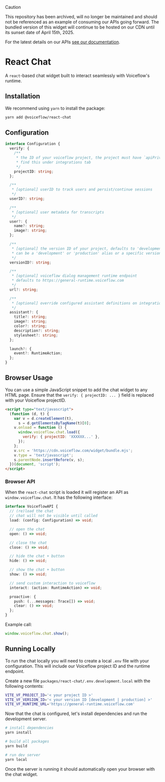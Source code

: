> [!CAUTION]
> This repository has been archived, will no longer be maintained and should not be referenced as an example of consuming our APIs going forward.
> The bundled version of this widget will continue to be hosted on our CDN until its sunset date of April 15th, 2025.
>
> For the latest details on our APIs [see our documentation](https://docs.voiceflow.com/reference/stateinteract-1).


# React Chat

A `react`-based chat widget built to interact seamlessly with Voiceflow's runtime.

## Installation

We recommend using `yarn` to install the package:

```sh
yarn add @voiceflow/react-chat
```

## Configuration

```ts
interface Configuration {
  verify: {
    /**
     * the ID of your voiceflow project, the project must have `apiPrivacy: public`
     * find this under integrations tab
     */
    projectID: string;
  };

  /**
   * [optional] userID to track users and persist/continue sessions
   */
  userID?: string;

  /**
   * [optional] user metadata for transcripts
   */
  user?: {
    name?: string;
    image?: string;
  };

  /**
   * [optional] the version ID of your project, defaults to 'development'
   * can be a 'development' or 'production' alias or a specific versionID
   */
  versionID?: string;

  /**
   * [optional] voiceflow dialog management runtime endpoint
   * defaults to https://general-runtime.voiceflow.com
   */
  url?: string;

  /**
   * [optional] override configured assistant definitions on integrations tab
   */
  assistant?: {
    title?: string;
    image?: string;
    color?: string;
    description?: string;
    stylesheet?: string;
  };

  launch?: {
    event?: RuntimeAction;
  };
}
```

## Browser Usage

You can use a simple JavaScript snippet to add the chat widget to any HTML page.
Ensure that the `verify: { projectID: ... }` field is replaced with your Voiceflow projectID.

```html
<script type="text/javascript">
  (function (d, t) {
    var v = d.createElement(t),
      s = d.getElementsByTagName(t)[0];
    v.onload = function () {
      window.voiceflow.chat.load({
        verify: { projectID: 'XXXXXX...' },
      });
    };
    v.src = 'https://cdn.voiceflow.com/widget/bundle.mjs';
    v.type = 'text/javascript';
    s.parentNode.insertBefore(v, s);
  })(document, 'script');
</script>
```

### Browser API

When the `react-chat` script is loaded it will register an API as `window.voiceflow.chat`.
It has the following interface:

```ts
interface VoiceflowAPI {
  // (re)load the chat
  // chat will not be visible until called
  load: (config: Configuration) => void;

  // open the chat
  open: () => void;

  // close the chat
  close: () => void;

  // hide the chat + button
  hide: () => void;

  // show the chat + button
  show: () => void;

  // send custom interaction to voiceflow
  interact: (action: RuntimeAction) => void;

  proactive: {
    push: (...messages: Trace[]) => void;
    clear: () => void;
  };
}
```

Example call:

```ts
window.voiceflow.chat.show();
```

## Running Locally

To run the chat locally you will need to create a local `.env` file with your configuration.
This will include our Voiceflow project ID and the runtime endpoint.

Create a new file `packages/react-chat/.env.development.local` with the following contents:

```sh
VITE_VF_PROJECT_ID='< your project ID >'
VITE_VF_VERSION_ID='< your version ID [development | production] >'
VITE_VF_RUNTIME_URL='https://general-runtime.voiceflow.com'

```

Now that the chat is configured, let's install dependencies and run the development server.

```sh
# install dependencies
yarn install

# build all packages
yarn build

# run dev server
yarn local
```

Once the server is running it should automatically open your browser with the chat widget.
